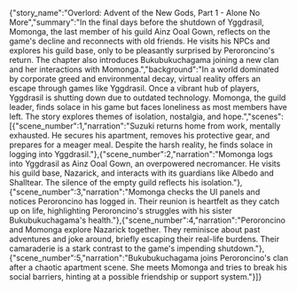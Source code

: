 {"story_name":"Overlord: Advent of the New Gods, Part 1 - Alone No More","summary":"In the final days before the shutdown of Yggdrasil, Momonga, the last member of his guild Ainz Ooal Gown, reflects on the game's decline and reconnects with old friends. He visits his NPCs and explores his guild base, only to be pleasantly surprised by Peroroncino's return. The chapter also introduces Bukubukuchagama joining a new clan and her interactions with Momonga.","background":"In a world dominated by corporate greed and environmental decay, virtual reality offers an escape through games like Yggdrasil. Once a vibrant hub of players, Yggdrasil is shutting down due to outdated technology. Momonga, the guild leader, finds solace in his game but faces loneliness as most members have left. The story explores themes of isolation, nostalgia, and hope.","scenes":[{"scene_number":1,"narration":"Suzuki returns home from work, mentally exhausted. He secures his apartment, removes his protective gear, and prepares for a meager meal. Despite the harsh reality, he finds solace in logging into Yggdrasil."},{"scene_number":2,"narration":"Momonga logs into Yggdrasil as Ainz Ooal Gown, an overpowered necromancer. He visits his guild base, Nazarick, and interacts with its guardians like Albedo and Shalltear. The silence of the empty guild reflects his isolation."},{"scene_number":3,"narration":"Momonga checks the UI panels and notices Peroroncino has logged in. Their reunion is heartfelt as they catch up on life, highlighting Peroroncino's struggles with his sister Bukubukuchagama's health."},{"scene_number":4,"narration":"Peroroncino and Momonga explore Nazarick together. They reminisce about past adventures and joke around, briefly escaping their real-life burdens. Their camaraderie is a stark contrast to the game's impending shutdown."},{"scene_number":5,"narration":"Bukubukuchagama joins Peroroncino's clan after a chaotic apartment scene. She meets Momonga and tries to break his social barriers, hinting at a possible friendship or support system."}]}